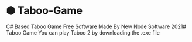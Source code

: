 # ⬢ Taboo-Game
C# Based Taboo Game Free Software Made By New Node Software 2021# Taboo Game
You can play Taboo 2 by downloading the .exe file
